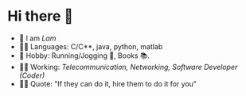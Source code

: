 # Hi there 👋
- 👋 I am *Lam*
- 👨‍🎓 Languages: C/C**, java, python, matlab
- 🌻 Hobby: Running/Jogging 🏃, Books 📚.
- 👨‍💻️ Working: *Telecommunication, Networking, Software Developer (Coder)*
- 🤷‍♀️ Quote: "If they can do it, hire them to do it for you"
<!--
**ngld0/ngld0** is a ✨ _special_ ✨ repository because its `README.md` (this file) appears on your GitHub profile.

Here are some ideas to get you started:

- 🔭 I’m currently working on ...
- 🌱 I’m currently learning ...
- 👯 I’m looking to collaborate on ...
- 🤔 I’m looking for help with ...
- 💬 Ask me about ...
- 📫 How to reach me: ...
- 😄 Pronouns: ...
- ⚡ Fun fact: ...
-->
